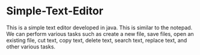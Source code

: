 # Simple-Text-Editor
This is a simple text editor developed in java. This is similar to the notepad. We can perform various tasks such as create a new file, save files, open an existing file, cut text, copy text, delete text, search text, replace text, and other various tasks.
